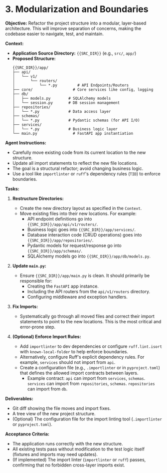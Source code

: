 # 3. Modularization and Boundaries

**Objective:**
Refactor the project structure into a modular, layer-based architecture. This will improve separation of concerns, making the codebase easier to navigate, test, and maintain.

**Context:**
- **Application Source Directory:** `{{SRC_DIR}}` (e.g., `src/`, `app/`)
- **Proposed Structure:**
  ```
  {{SRC_DIR}}/app/
  ├── api/
  │   └── v1/
  │       └── routers/
  │           └── *.py         # API Endpoints/Routers
  ├── core/                  # Core services like config, logging
  ├── db/
  │   ├── models.py        # SQLAlchemy models
  │   └── session.py       # DB session management
  ├── repositories/
  │   └── *.py             # Data access layer
  ├── schemas/
  │   └── *.py             # Pydantic schemas (for API I/O)
  ├── services/
  │   └── *.py             # Business logic layer
  └── main.py                # FastAPI app instantiation
  ```

**Agent Instructions:**
- Carefully move existing code from its current location to the new structure.
- Update all import statements to reflect the new file locations.
- The goal is a structural refactor; avoid changing business logic.
- Use a tool like `importlinter` or `ruff`'s dependency rules (`TID`) to enforce boundaries.

**Tasks:**

1.  **Restructure Directories:**
    -   Create the new directory layout as specified in the `Context`.
    -   Move existing files into their new locations. For example:
        -   API endpoint definitions go into `{{SRC_DIR}}/app/api/v1/routers/`.
        -   Business logic goes into `{{SRC_DIR}}/app/services/`.
        -   Database interaction code (CRUD operations) goes into `{{SRC_DIR}}/app/repositories/`.
        -   Pydantic models for request/response go into `{{SRC_DIR}}/app/schemas/`.
        -   SQLAlchemy models go into `{{SRC_DIR}}/app/db/models.py`.

2.  **Update `main.py`:**
    -   Ensure `{{SRC_DIR}}/app/main.py` is clean. It should primarily be responsible for:
        -   Creating the `FastAPI` app instance.
        -   Including the API routers from the `api/v1/routers` directory.
        -   Configuring middleware and exception handlers.

3.  **Fix Imports:**
    -   Systematically go through all moved files and correct their import statements to point to the new locations. This is the most critical and error-prone step.

4.  **(Optional) Enforce Import Rules:**
    -   Add `importlinter` to dev dependencies or configure `ruff.lint.isort` with `known-local-folder` to help enforce boundaries.
    -   Alternatively, configure Ruff's explicit dependency rules. For example, `services` should not import from `api`.
    -   Create a configuration file (e.g., `.importlinter` or in `pyproject.toml`) that defines the allowed import contracts between layers.
        -   Example contract: `api` can import from `services`, `schemas`. `services` can import from `repositories`, `schemas`. `repositories` can import from `db`.

**Deliverables:**
-   Git diff showing the file moves and import fixes.
-   A tree view of the new project structure.
-   (Optional) The configuration file for the import linting tool (`.importlinter` or `pyproject.toml`).

**Acceptance Criteria:**
-   The application runs correctly with the new structure.
-   All existing tests pass without modification to the test logic itself (fixtures and imports may need updates).
-   (If implemented) The import linter (`importlinter` or `ruff`) passes, confirming that no forbidden cross-layer imports exist.

